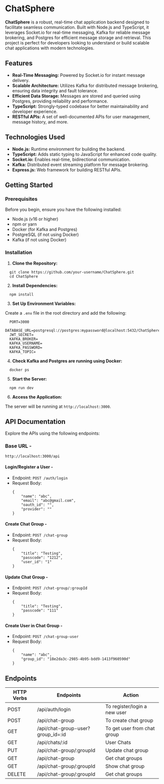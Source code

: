 # ChatSphere

**ChatSphere** is a robust, real-time chat application backend designed to facilitate seamless communication. Built with Node.js and TypeScript, it leverages Socket.io for real-time messaging, Kafka for reliable message brokering, and Postgres for efficient message storage and retrieval. This project is perfect for developers looking to understand or build scalable chat applications with modern technologies.

## Features
- **Real-Time Messaging:** Powered by Socket.io for instant message delivery.
- **Scalable Architecture:** Utilizes Kafka for distributed message brokering, ensuring data integrity and fault tolerance.
- **Efficient Data Storage:** Messages are stored and queried using Postgres, providing reliability and performance.
- **TypeScript:** Strongly-typed codebase for better maintainability and developer experience.
- **RESTful APIs:** A set of well-documented APIs for user management, message history, and more.

## Technologies Used

- **Node.js:** Runtime environment for building the backend.
- **TypeScript:** Adds static typing to JavaScript for enhanced code quality.
- **Socket.io:** Enables real-time, bidirectional communication.
- **Kafka:** Distributed event streaming platform for message brokering.
- **Express.js:** Web framework for building RESTful APIs.

## Getting Started

### Prerequisites

Before you begin, ensure you have the following installed:

- Node.js (v16 or higher)
- npm or yarn
- Docker (for Kafka and Postgres)
- PostgreSQL (if not using Docker)
- Kafka (if not using Docker)

### Installation
1. **Clone the Repository:**
```
  git clone https://github.com/your-username/ChatSphere.git
  cd ChatSphere
```

2. **Install Dependencies:**
```
  npm install
```

3. **Set Up Environment Variables:**

Create a `.env` file in the root directory and add the following:
```
  PORT=3000
  DATABASE_URL=postgresql://postgres:mypassword@localhost:5432/ChatSphere
  JWT_SECRET=
  KAFKA_BROKER=
  KAFKA_USERNAME=
  KAFKA_PASSWORD=
  KAFKA_TOPIC=
```

4. **Check Kafka and Postgres are running using Docker:**
```
  docker ps 
```

5. **Start the Server:**
```
  npm run dev
```

6. **Access the Application:**

The server will be running at `http://localhost:3000`.

## API Documentation

Explore the APIs using the following endpoints:

### Base URL - 
  ```
  http://localhost:3000/api
  ```
#### Login/Register a User -
- Endpoint: `POST /auth/login`
- Request Body:
  ```
  {
      "name": "abc",
      "email": "abc@gmail.com",
      "oauth_id": "",
      "provider": ""
  }
  ```

#### Create Chat Group -
- Endpoint: `POST /chat-group`
- Request Body:
  ```
  {
      "title": "Testing",
      "passcode": "1212",
      "user_id": "1"
  }
  ```

#### Update Chat Group -
- Endpoint: `POST /chat-group/:groupId`
- Request Body:
  ```
  {
      "title": "Testing",
      "passcode": "111"
  }
  ```

#### Create User in Chat Group -
- Endpoint: `POST /chat-group-user`
- Request Body:
  ```
  {
      "name": "abc",
      "group_id": "18e2da3c-2985-4b95-bdd9-1413f960590d"
  }
  ```

## Endpoints

| HTTP Verbs | Endpoints                         | Action                       |
| ---------- | --------------------------------- | ---------------------------- |
| POST       | /api/auth/login                   | To register/login a new user |
| POST       | /api/chat-group                   | To create chat group         |
| GET        | /api/chat-group-user?group_id=:id | To get user from chat group  |
| GET        | /api/chats/:id                    | User Chats                   |
| PUT        | /api/chat-group/:groupId          | Update chat group            |
| GET        | /api/chat-group                   | Get chat groups              |
| GET        | /api/chat-group/:groupId          | Show chat group              |
| DELETE     | /api/chat-group/:groupId          | Get chat groups              |